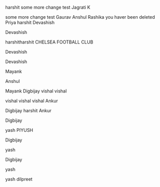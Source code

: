 harshit
some more change
test
Jagrati K  



some more change
test
Gaurav
Anshul
Rashika you haver been deleted
Priya
harshit
Devashish

Devashish

harshitharshit
CHELSEA FOOTBALL CLUB 


Devashish






Devashish


Mayank

Anshul

Mayank
Digbijay
vishal
vishal 


vishal vishal vishal 
Ankur

Digbijay
harshit
Ankur



Digbijay

yash
PIYUSH

Digbijay

yash


Digbijay


yash

yash
dilpreet
